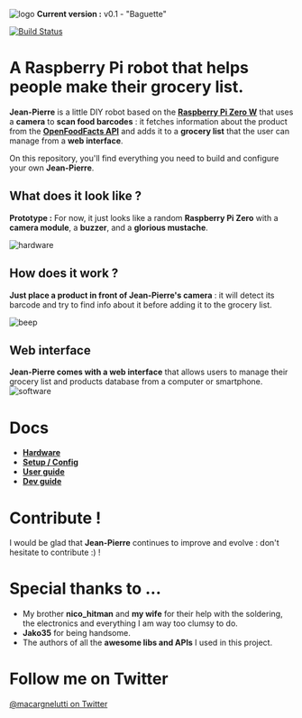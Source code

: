 ![logo](https://raw.githubusercontent.com/matteocargnelutti/jeanpierre/master/misc/logo.png)
**Current version :** v0.1 - "Baguette"

[![Build Status](https://travis-ci.org/matteocargnelutti/jean-pierre.svg?branch=master)](https://travis-ci.org/matteocargnelutti/jean-pierre)

# A Raspberry Pi robot that helps people make their grocery list.
**Jean-Pierre** is a little DIY robot based on the [**Raspberry Pi Zero W**](https://www.raspberrypi.org/products/) that uses a **camera** to **scan food barcodes** : it fetches information about the product from the [**OpenFoodFacts API**](https://world.openfoodfacts.org/) and adds it to a **grocery list** that the user can manage from a **web interface**.

On this repository, you'll find everything you need to build and configure your own **Jean-Pierre**.

## What does it look like ?
**Prototype :** For now, it just looks like a random **Raspberry Pi Zero** with a **camera module**, a **buzzer**, and a **glorious mustache**.

![hardware](https://raw.githubusercontent.com/matteocargnelutti/jeanpierre/master/misc/hardware.jpg)

## How does it work ?
**Just place a product in front of Jean-Pierre's camera** : it will detect its barcode and try to find info about it before adding it to the grocery list.

![beep](https://raw.githubusercontent.com/matteocargnelutti/jeanpierre/master/misc/beep.jpg)

## Web interface
**Jean-Pierre comes with a web interface** that allows users to manage their grocery list and products database from a computer or smartphone.
![software](https://raw.githubusercontent.com/matteocargnelutti/jeanpierre/master/misc/software.png)

# Docs 
* [**Hardware**](https://github.com/matteocargnelutti/jean-pierre/blob/master/docs/HARDWARE.md)
* [**Setup / Config**](https://github.com/matteocargnelutti/jean-pierre/blob/master/docs/SETUP.md)
* [**User guide**](https://github.com/matteocargnelutti/jean-pierre/blob/master/docs/USER.md)
* [**Dev guide**](https://github.com/matteocargnelutti/jean-pierre/blob/master/docs/DEV.md)

# Contribute !
I would be glad that **Jean-Pierre** continues to improve and evolve : don't hesitate to contribute :) !

# Special thanks to ...
* My brother **nico_hitman** and **my wife** for their help with the soldering, the electronics and everything I am way too clumsy to do.
* **Jako35** for being handsome.
* The authors of all the **awesome libs and APIs** I used in this project.

# Follow me on Twitter
[@macargnelutti on Twitter](https://twitter.com/macargnelutti)